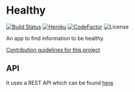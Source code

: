 # Healthy

[![Build Status](https://img.shields.io/travis/com/Neplex/healthy/develop.svg)](https://travis-ci.com/Neplex/healthy)
[![Heroku](http://heroku-badge.herokuapp.com/?app=healthy&svg=1&style=flat)](https://healthy.herokuapp.com/)
[![CodeFactor](https://www.codefactor.io/repository/github/neplex/healthy/badge)](https://www.codefactor.io/repository/github/neplex/healthy)
![License](https://img.shields.io/github/license/Neplex/healthy.svg)

An app to find information to be healthy.

[Contribution guidelines for this project](CONTRIBUTING.md)

## API

It uses a REST API which can be found [here](https://github.com/Neplex/healthy-api)

